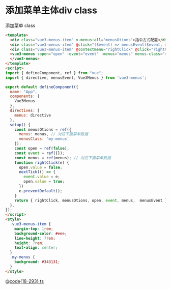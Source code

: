 # 添加菜单主体div class

<div class="vue3-menus-item" @click="($event) => $menusEvent($event, menusOtions)" @contextmenu="($event) => $menusEvent($event, menusOtions)">添加菜单 class</div>

<script>
import { defineComponent, ref } from "vue";
import { menus } from "@js/vue3-menus";

export default defineComponent({
  name: "App",
  setup() {
    const menusOtions = ref({
      menus: menus,
      menusClass: 'my-menus'
    });
    return { menusOtions }
  },
});
</script>

<style>
  .my-menus {
    background: #343131;
  }
</style>

```html
<template>
  <div class="vue3-menus-item" v-menus:all="menusOtions">指令方式配置</div>
  <div class="vue3-menus-item" @click="($event) => menusEvent($event, menusOtions)" @contextmenu="($event) => menusEvent($event, menusOtions)">方法方式配置</div>
  <div class="vue3-menus-item" @contextmenu="rightClick" @click="rightClick">组件方式配置</div>
  <vue3-menus :open="open" :event="event" :menus="menus" menus-class="my-menus">
  </vue3-menus>
</template>
<script>
import { defineComponent, ref } from "vue";
import { directive, menusEvent, Vue3Menus } from 'vue3-menus';

export default defineComponent({
  name: "App",
  components: {
    Vue3Menus
  },
  directives: {
    menus: directive
  },
  setup() {
    const menusOtions = ref({
      menus: menus, // 对应下面菜单数据
      menusClass: 'my-menus'
    });
    const open = ref(false);
    const event = ref({});
    const menus = ref(menus); // 对应下面菜单数据
    function rightClick(e) {
      open.value = false;
      nextTick(() => {
        event.value = e;
        open.value = true;
      })
      e.preventDefault();
    }
    return { rightClick, menusOtions, open, event, menus,  menusEvent }
  },
});
</script>
<style>
  .vue3-menus-item {
    margin-top: 1rem;
    background-color: #eee;
    line-height: 7rem;
    height: 7rem;
    text-align: center;
  }
  .my-menus {
    background: #343131;
  }
</style>
```

@[code{18-293} ts](@js/vue3-menus.ts)
